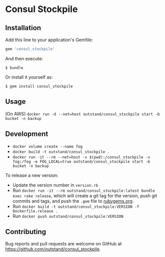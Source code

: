 # Consul Stockpile

## Installation

Add this line to your application's Gemfile:

```ruby
gem 'consul_stockpile'
```

And then execute:

    $ bundle

Or install it yourself as:

    $ gem install consul_stockpile

## Usage

(On AWS)
`docker run -d --net=host outstand/consul_stockpile start -b bucket -n backup`

## Development

- `docker volume create --name fog`
- `docker build -t outstand/consul_stockpile .`
- `docker run -it --rm --net=host -v $(pwd):/consul_stockpile -v fog:/fog -e FOG_LOCAL=true outstand/consul_stockpile start -b bucket -n backup`

To release a new version:
- Update the version number in `version.rb`
- Run `docker run -it --rm outstand/consul_stockpile:latest bundle exec rake release`, which will create a git tag for the version, push git commits and tags, and push the `.gem` file to [rubygems.org](https://rubygems.org).
- Run `docker build -t outstand/consul_stockpile:VERSION -f Dockerfile.release .`
- Run `docker push outstand/consul_stockpile:VERSION`

## Contributing

Bug reports and pull requests are welcome on GitHub at https://github.com/outstand/consul_stockpile.

